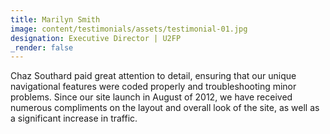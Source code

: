 ```yaml
---
title: Marilyn Smith
image: content/testimonials/assets/testimonial-01.jpg
designation: Executive Director | U2FP
_render: false
---
```


Chaz Southard paid great attention to detail, ensuring that our unique navigational features were coded properly and troubleshooting minor problems.   Since our site launch in August of 2012, we have received numerous compliments on the layout and overall look of the site, as well as a significant increase in traffic.